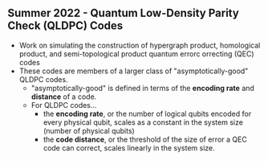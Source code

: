 ## Summer 2022 - Quantum Low-Density Parity Check (QLDPC) Codes
* Work on simulating the construction of hypergraph product, homological product, and semi-topological product quantum errorc orrecting (QEC) codes
* These codes are members of a larger class of "asymptotically-good" QLDPC codes.
  * "asymptotically-good" is defined in terms of the **encoding rate** and **distance** of a code.
  * For QLDPC codes...
    * the **encoding rate**, or the number of logical qubits encoded for every physical qubit, scales as a constant in the system size (number of physical qubits)
    * the **code distance**, or the threshold of the size of error a QEC code can correct, scales linearly in the system size.
